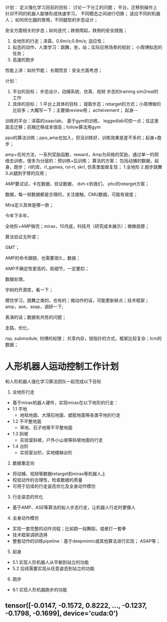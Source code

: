计划：
定义强化学习目前的目标：
讨论一下分工的问题；
平台，迁移到操作上
针对不同的机器人能够形成快速学习，
不同模态之间进行切换；
适应不同的机器人；
如何优化腿的使用，不同腿型的步态设计；

安全方面相关的步态；如何迭代；跌倒爬起，跌倒的安全措施；

1. 全地形的行走；泽霖，0.6m/s;0.8m/s; 适应性；
2. 拟态的动作，人类学习：跳舞，坐，站；实际应用场景的规划； 小周博拟态的任务；
3. 高速的跑步

性能上讲：如何节能；
长期而言：安全方面考虑；

计划：
1. 平台的目标； 步态设计，动捕系统、仿真、视频
步态的training
sim2real的工作
2. 具体的目标；
1.平台上具体的目标；
提取步态；retarget的方式；小周博做的比较多；大概写一下；主要做review用；
acheivement；
起身--

训练的平台：泽霖的isaaclab，
基于gym的训练，
leggedlab可控一点；往这里面去迁移；前期迁移成本很高；follow算法用gym

ppo的算法训练；ppo_amp也加入，但没训练好，训练效果是差不多的；起身+跑步；

amp+任何方法，一系列奖励函数，reward，Amp为风格的奖励，通过单一的网络去训练，很多为分层的：预训练+后训练；
算法的方案；
包括动捕的数据，起身，跑步；
rl的库，rl_games, rsl-rl, skrl,
仿真里面做复现；
1.全地形 2.跑步跳舞 3.从腿到手臂的应用；

AMP要试试，卡在数据，验证数据， dvh->到我们， phc的retarget方案；

数据，每一帧数据都是合理的，关注接触，CMU数据，可能有坡度；

Mira定义具体是哪一款；

今年下半年，

全地形+AMP做完；mirax，10月底，科技月（研究成本展示）；微微屈膝；

算法验证无所谓；

GMT；

AMP的命令跟随，也需要很久，数据；

AMP不确定性更高的，抠细节，一定要扣；

数据处理，

宇树的开源库，看一下； 

模仿学习，跳舞之类的，也有的；做动作的话，可能更新鲜点；技术框架；amp，ase，asap，调研一下;

表演的话；数据有共性的问题；

走路，优化，

rsp, submodule, 何博的权限； 共享内存，锁指针的方式，框架比较复杂；lcm的数据；

# 人形机器人运动控制工作计划
和人形机器人强化学习算法团队一起完成以下目标
1. 全地形行走
- 基于mirax机器人硬件，实现mirax在以下地形的行走：
- 1.1 平地
    - 地毯地面、大理石地面、塑胶地面等各类平地的行走
- 1.2 不平整地面
    - 草地、石子地等不平整地面
- 1.3 斜坡
    - 实验室斜坡，户外小山坡等斜坡地面的行走
- 1.4 台阶
    - 实验室台阶，实地楼梯台阶

2. 数据重定向
- 将动捕、视频等数据retarget到mirax等机器人上
- 校验动作的合理性，检查数据的质量
- 可用于后续的行走姿态优化及全身动作模仿

3. 行走姿态的优化
- 基于AMP、ASE等算法的拟人步态行走，让机器人行走时更像人

4. 全身动作模仿
- 实现一套完整的动作流程；比如跳一段舞蹈，或者打一套拳
- 技术框架调研选择
- 整套动作的训练pipeline：基于deepmimic或其他算法进行实现； ASAP等；

5. 起身
- 5.1 实现人形机器人从平躺到站立的功能
- 5.2 后续需要实现从任意姿态到站立的功能

6. 跑步
- 6.1 实现人形机器跑步的功能


tensor([-0.0147, -0.1572,  0.8222,  ..., -0.1237, -0.1798, -0.1699],
       device='cuda:0')
- 
